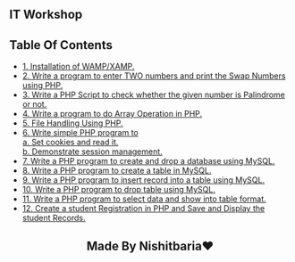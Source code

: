 ## IT Workshop

## Table Of Contents
- [1. Installation of WAMP/XAMP. ](./PIc/dsa.md) 
- [2. Write a program to enter TWO numbers and print the Swap Numbers using PHP.](./Practicle2/code2.php) 
- [3. Write a PHP Script to check whether the given number is Palindrome or not.](.Practicle2/code2.php) 
- [4. Write a program to do Array Operation in PHP.](./PIc/dsa.md) 
- [5. File Handling Using PHP.](./PIc/dsa.md) 
- [6. Write simple PHP program to <br>
       a. Set cookies and read it. <br>
       b. Demonstrate session management.](./PIc/dsa.md) 
- [7. Write a PHP program to create and drop a database using MySQL.](./PIc/dsa.md)
- [8. Write a PHP program to create a table in MySQL.](./PIc/dsa.md)
- [9. Write a PHP program to insert record into a table using MySQL.](./PIc/dsa.md)
- [10. Write a PHP program to drop table using MySQL.](./PIc/dsa.md)
- [11. Write a PHP program to select data and show into table format.](./PIc/dsa.md) 
- [12. Create a student Registration in PHP and Save and Display the student Records.](./PIc/dsa.md) 
 
 
 <h2  style="text-align:center;">    Made By Nishitbaria❤     </h2>
